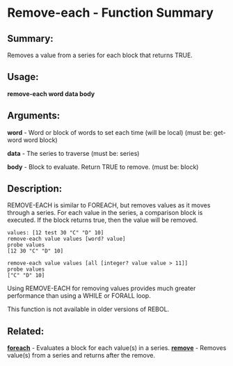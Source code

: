 # Remove-each - Function Summary

## Summary:

Removes a value from a series for each block that returns TRUE.

## Usage:

**remove-each word data body**

## Arguments:

**word** - Word or block of words to set each time (will be local) (must be: get-word word block)

**data** - The series to traverse (must be: series)

**body** - Block to evaluate. Return TRUE to remove. (must be: block)

## Description:

REMOVE-EACH is similar to FOREACH, but removes values as it moves through a series. For each value in the series, a comparison block is executed. If the block returns true, then the value will be removed.

```
values: [12 test 30 "C" "D" 10]
remove-each value values [word? value]
probe values
[12 30 "C" "D" 10]
```

```
remove-each value values [all [integer? value value > 11]]
probe values
["C" "D" 10]
```

Using REMOVE-EACH for removing values provides much greater performance than using a WHILE or FORALL loop.

This function is not available in older versions of REBOL.

## Related:

[**foreach**](http://www.rebol.com/docs/words/wforeach.html) - Evaluates a block for each value(s) in a series.
[**remove**](http://www.rebol.com/docs/words/wremove.html) - Removes value(s) from a series and returns after the remove.